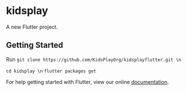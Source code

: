 # kidsplay

A new Flutter project.

## Getting Started

Run
`git clone https://github.com/KidsPlayOrg/kidsplayflutter.git \n`

`cd kidsplay \n`
`flutter packages get`

For help getting started with Flutter, view our online
[documentation](https://flutter.io/).
